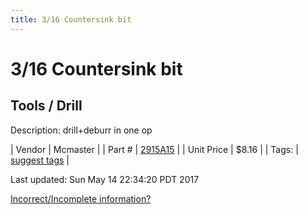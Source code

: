 ```yaml
---
title: 3/16 Countersink bit
---
```


# 3/16 Countersink bit
## Tools / Drill
Description: 	drill+deburr in one op 

| Vendor | Mcmaster | 
| Part # | [2915A15](https://www.mcmaster.com/#2915A15) | 
| Unit Price | $8.16 | 
| Tags: | [suggest tags](https://docs.google.com/forms/d/e/1FAIpQLSeWyY8v3RgOty-MyWmh9U0iivNYN_molChYyS-0U-o-kOAv_g/viewform) | 

Last updated: Sun May 14 22:34:20 PDT 2017

 [Incorrect/Incomplete information?](https://docs.google.com/forms/d/e/1FAIpQLSeWyY8v3RgOty-MyWmh9U0iivNYN_molChYyS-0U-o-kOAv_g/viewform)